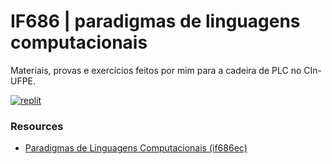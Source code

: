 # IF686 | paradigmas de linguagens computacionais
Materiais, provas e exercícios feitos por mim para a cadeira de PLC no CIn-UFPE.

[![replit](https://img.shields.io/badge/replit-667881?style=for-the-badge&logo=replit&logoColor=white)](https://replit.com/@nathaliafab?path=folder/PLC)

### Resources
- [Paradigmas de Linguagens Computacionais (if686ec)](https://github.com/gustavoisidio/PLC)
